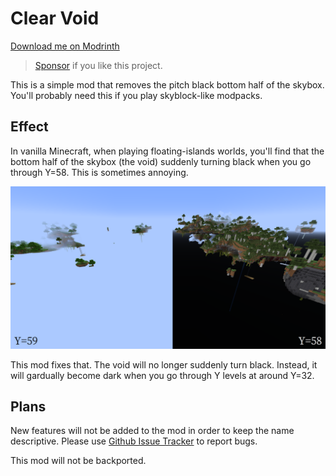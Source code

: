 Clear Void
=====

[Download me on Modrinth](https://modrinth.com/mod/clear-void)

> [Sponsor](https://afdian.net/a/yezhiyi9670) if you like this project.

This is a simple mod that removes the pitch black bottom half of the skybox. You'll probably need this if you play skyblock-like modpacks.

Effect
-----

In vanilla Minecraft, when playing floating-islands worlds, you'll find that the bottom half of the skybox (the void) suddenly turning black when you go through Y=58. This is sometimes annoying.

![](vanilla-issue.png)

This mod fixes that. The void will no longer suddenly turn black. Instead, it will gardually become dark when you go through Y levels at around Y=32.

Plans
-----

New features will not be added to the mod in order to keep the name descriptive. Please use [Github Issue Tracker](https://github.com/yezhiyi9670/clear-void/issues) to report bugs.

This mod will not be backported.
